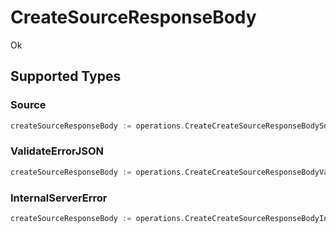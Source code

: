 # CreateSourceResponseBody

Ok


## Supported Types

### Source

```go
createSourceResponseBody := operations.CreateCreateSourceResponseBodySource(shared.Source{/* values here */})
```

### ValidateErrorJSON

```go
createSourceResponseBody := operations.CreateCreateSourceResponseBodyValidateErrorJSON(sdkerrors.ValidateErrorJSON{/* values here */})
```

### InternalServerError

```go
createSourceResponseBody := operations.CreateCreateSourceResponseBodyInternalServerError(shared.InternalServerError{/* values here */})
```

